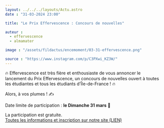 ```yaml
---
layout: ../../../layouts/Actu.astro
date : "31-03-2024 23:00"

title: "Le Prix Effervescence : Concours de nouvelles"

auteur :
  - effervescence
  - almamater

image : "/assets/fildactus/encemoment/03-31-effervescence.png"

source : "https://www.instagram.com/p/C3PXwi_KZ3W/"
---
```


🔥 Effervescence est très fière et enthousiaste de vous annoncer le lancement du Prix Effervescence, un concours de nouvelles ouvert à toutes les étudiantes et tous les étudiants d'Île-de-France ! 🔥

Alors, à vos plumes ! ✍️

Date limite de participation : __le Dimanche 31 mars__ 📆

La participation est gratuite.  
[Toutes les informations et inscription sur notre site (LIEN)](https://effervescence-sorbonne.fr/index.php/2024/02/12/prix-effervescence-concours-de-nouvelles/)
